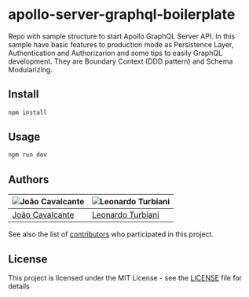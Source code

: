 # apollo-server-graphql-boilerplate
Repo with sample structure to start Apollo GraphQL Server API. In this sample have basic features to production mode as Persistence Layer, Authentication and Authorizarion and some tips to easily GraphQL development. They are Boundary Context (DDD pattern) and Schema Modularizing.

## Install

```sh
npm install
```

## Usage

```sh
npm run dev
```


## Authors

|  ![João Cavalcante](https://avatars1.githubusercontent.com/u/13931503?v=3&s=150)    | ![Leonardo Turbiani](https://avatars3.githubusercontent.com/u/1368287?v=3&s=150)
|-------------|--------|
|[João Cavalcante](https://github.com/kavalcante/)| [Leonardo Turbiani](https://github.com/turbiani/) |

See also the list of [contributors](https://github.com/Cotabox/apollo-server-graphql-boilerplate/contributors) who participated in this project.

## License

This project is licensed under the MIT License - see the [LICENSE](LICENSE) file for details
